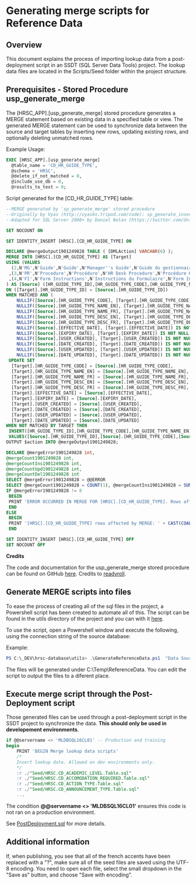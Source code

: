 # Generating merge scripts for Reference Data


## Overview
This document explains the process of importing lookup data from a post-deployment script in an SSDT (SQL Server Data Tools) project. The lookup data files are located in the Scripts/Seed folder within the project structure. 


## Prerequisites - Stored Procedure usp_generate_merge
The [HRSC_APP].[usp_generate_merge] stored procedure generates a MERGE statement based on existing data in a specified table or view. The generated MERGE statement can be used to synchronize data between the source and target tables by inserting new rows, updating existing rows, and optionally deleting unmatched rows.

Example Usage:
```SQL
EXEC [HRSC_APP].[usp_generate_merge]
  @table_name = 'CD_HR_GUIDE_TYPE',
  @schema = 'HRSC',
  @delete_if_not_matched = 0,
  @include_use_db = 0,
  @results_to_text = 0; 
```


Script generated for the [CD_HR_GUIDE_TYPE] table:

```SQL 
--MERGE generated by 'sp_generate_merge' stored procedure
--Originally by Vyas (http://vyaskn.tripod.com/code): sp_generate_inserts (build 22)
--Adapted for SQL Server 2008+ by Daniel Nolan (https://twitter.com/dnlnln)

SET NOCOUNT ON

SET IDENTITY_INSERT [HRSC].[CD_HR_GUIDE_TYPE] ON

DECLARE @mergeOutput1901249828 TABLE ( [DMLAction] VARCHAR(6) );
MERGE INTO [HRSC].[CD_HR_GUIDE_TYPE] AS [Target]
USING (VALUES
  (2,N'MG',N'Guide',N'Guide',N'Manager''s Guide',N'Guide du gestionnaire',NULL,NULL,N'Jan  9 2013  3:08PM','2013-01-09T15:08:59.977',NULL,NULL)
 ,(3,N'PR',N'Procedure',N'Procédure',N'HR Desk Procedure',N'Procédure HR',NULL,NULL,N'Jan  9 2013  3:10PM','2013-01-09T15:10:30.047',NULL,NULL)
 ,(4,N'FI',N'Form Instructions',N'Instructions du Formulaire',N'Form Instructions',N'Instructions du Formulaire',NULL,NULL,N'system','2021-02-05T07:35:50.540',NULL,NULL)
) AS [Source] ([HR_GUIDE_TYPE_ID],[HR_GUIDE_TYPE_CODE],[HR_GUIDE_TYPE_NAME_EN],[HR_GUIDE_TYPE_NAME_FR],[HR_GUIDE_TYPE_DESC_EN],[HR_GUIDE_TYPE_DESC_FR],[EFFECTIVE_DATE],[EXPIRY_DATE],[USER_CREATED],[DATE_CREATED],[USER_UPDATED],[DATE_UPDATED])
ON ([Target].[HR_GUIDE_TYPE_ID] = [Source].[HR_GUIDE_TYPE_ID])
WHEN MATCHED AND (
	NULLIF([Source].[HR_GUIDE_TYPE_CODE], [Target].[HR_GUIDE_TYPE_CODE]) IS NOT NULL OR NULLIF([Target].[HR_GUIDE_TYPE_CODE], [Source].[HR_GUIDE_TYPE_CODE]) IS NOT NULL OR 
	NULLIF([Source].[HR_GUIDE_TYPE_NAME_EN], [Target].[HR_GUIDE_TYPE_NAME_EN]) IS NOT NULL OR NULLIF([Target].[HR_GUIDE_TYPE_NAME_EN], [Source].[HR_GUIDE_TYPE_NAME_EN]) IS NOT NULL OR 
	NULLIF([Source].[HR_GUIDE_TYPE_NAME_FR], [Target].[HR_GUIDE_TYPE_NAME_FR]) IS NOT NULL OR NULLIF([Target].[HR_GUIDE_TYPE_NAME_FR], [Source].[HR_GUIDE_TYPE_NAME_FR]) IS NOT NULL OR 
	NULLIF([Source].[HR_GUIDE_TYPE_DESC_EN], [Target].[HR_GUIDE_TYPE_DESC_EN]) IS NOT NULL OR NULLIF([Target].[HR_GUIDE_TYPE_DESC_EN], [Source].[HR_GUIDE_TYPE_DESC_EN]) IS NOT NULL OR 
	NULLIF([Source].[HR_GUIDE_TYPE_DESC_FR], [Target].[HR_GUIDE_TYPE_DESC_FR]) IS NOT NULL OR NULLIF([Target].[HR_GUIDE_TYPE_DESC_FR], [Source].[HR_GUIDE_TYPE_DESC_FR]) IS NOT NULL OR 
	NULLIF([Source].[EFFECTIVE_DATE], [Target].[EFFECTIVE_DATE]) IS NOT NULL OR NULLIF([Target].[EFFECTIVE_DATE], [Source].[EFFECTIVE_DATE]) IS NOT NULL OR 
	NULLIF([Source].[EXPIRY_DATE], [Target].[EXPIRY_DATE]) IS NOT NULL OR NULLIF([Target].[EXPIRY_DATE], [Source].[EXPIRY_DATE]) IS NOT NULL OR 
	NULLIF([Source].[USER_CREATED], [Target].[USER_CREATED]) IS NOT NULL OR NULLIF([Target].[USER_CREATED], [Source].[USER_CREATED]) IS NOT NULL OR 
	NULLIF([Source].[DATE_CREATED], [Target].[DATE_CREATED]) IS NOT NULL OR NULLIF([Target].[DATE_CREATED], [Source].[DATE_CREATED]) IS NOT NULL OR 
	NULLIF([Source].[USER_UPDATED], [Target].[USER_UPDATED]) IS NOT NULL OR NULLIF([Target].[USER_UPDATED], [Source].[USER_UPDATED]) IS NOT NULL OR 
	NULLIF([Source].[DATE_UPDATED], [Target].[DATE_UPDATED]) IS NOT NULL OR NULLIF([Target].[DATE_UPDATED], [Source].[DATE_UPDATED]) IS NOT NULL) THEN
 UPDATE SET
  [Target].[HR_GUIDE_TYPE_CODE] = [Source].[HR_GUIDE_TYPE_CODE], 
  [Target].[HR_GUIDE_TYPE_NAME_EN] = [Source].[HR_GUIDE_TYPE_NAME_EN], 
  [Target].[HR_GUIDE_TYPE_NAME_FR] = [Source].[HR_GUIDE_TYPE_NAME_FR], 
  [Target].[HR_GUIDE_TYPE_DESC_EN] = [Source].[HR_GUIDE_TYPE_DESC_EN], 
  [Target].[HR_GUIDE_TYPE_DESC_FR] = [Source].[HR_GUIDE_TYPE_DESC_FR], 
  [Target].[EFFECTIVE_DATE] = [Source].[EFFECTIVE_DATE], 
  [Target].[EXPIRY_DATE] = [Source].[EXPIRY_DATE], 
  [Target].[USER_CREATED] = [Source].[USER_CREATED], 
  [Target].[DATE_CREATED] = [Source].[DATE_CREATED], 
  [Target].[USER_UPDATED] = [Source].[USER_UPDATED], 
  [Target].[DATE_UPDATED] = [Source].[DATE_UPDATED]
WHEN NOT MATCHED BY TARGET THEN
 INSERT([HR_GUIDE_TYPE_ID],[HR_GUIDE_TYPE_CODE],[HR_GUIDE_TYPE_NAME_EN],[HR_GUIDE_TYPE_NAME_FR],[HR_GUIDE_TYPE_DESC_EN],[HR_GUIDE_TYPE_DESC_FR],[EFFECTIVE_DATE],[EXPIRY_DATE],[USER_CREATED],[DATE_CREATED],[USER_UPDATED],[DATE_UPDATED])
 VALUES([Source].[HR_GUIDE_TYPE_ID],[Source].[HR_GUIDE_TYPE_CODE],[Source].[HR_GUIDE_TYPE_NAME_EN],[Source].[HR_GUIDE_TYPE_NAME_FR],[Source].[HR_GUIDE_TYPE_DESC_EN],[Source].[HR_GUIDE_TYPE_DESC_FR],[Source].[EFFECTIVE_DATE],[Source].[EXPIRY_DATE],[Source].[USER_CREATED],[Source].[DATE_CREATED],[Source].[USER_UPDATED],[Source].[DATE_UPDATED])
OUTPUT $action INTO @mergeOutput1901249828;

DECLARE @mergeError1901249828 int,
@mergeCount1901249828 int,
@mergeCountIns1901249828 int,
@mergeCountUpd1901249828 int,
@mergeCountDel1901249828 int
SELECT @mergeError1901249828 = @@ERROR
SELECT @mergeCount1901249828 = COUNT(1), @mergeCountIns1901249828 = SUM(IIF([DMLAction] = 'INSERT', 1, 0)), @mergeCountUpd1901249828 = SUM(IIF([DMLAction] = 'UPDATE', 1, 0)), @mergeCountDel1901249828 = SUM (IIF([DMLAction] = 'DELETE', 1, 0)) FROM @mergeOutput1901249828
IF @mergeError1901249828 != 0
 BEGIN
 PRINT 'ERROR OCCURRED IN MERGE FOR [HRSC].[CD_HR_GUIDE_TYPE]. Rows affected: ' + CAST(@mergeCount1901249828 AS VARCHAR(100)); -- SQL should always return zero rows affected
 END
ELSE
 BEGIN
 PRINT '[HRSC].[CD_HR_GUIDE_TYPE] rows affected by MERGE: ' + CAST(COALESCE(@mergeCount1901249828,0) AS VARCHAR(100)) + ' (Inserted: ' + CAST(COALESCE(@mergeCountIns1901249828,0) AS VARCHAR(100)) + '; Updated: ' + CAST(COALESCE(@mergeCountUpd1901249828,0) AS VARCHAR(100)) + '; Deleted: ' + CAST(COALESCE(@mergeCountDel1901249828,0) AS VARCHAR(100)) + ')' ;
 END

SET IDENTITY_INSERT [HRSC].[CD_HR_GUIDE_TYPE] OFF
SET NOCOUNT OFF
```

**Credits**

The code and documentation for the usp_generate_merge stored procedure can be found on GitHub [here](https://github.com/readyroll/generate-sql-merge/tree/master). Credits to [readyroll](https://github.com/readyroll).


## Generate MERGE scripts into files

To ease the process of creating all of the sql files in the project, a Powershell script has been created to automate all of this. The script can be found in the utils directory of the project and you can with it [here](../utils/GenerateReferenceData.ps1).

To use the script, open a Powershell window and execute the following, using the connection string of the source database:

Example:
```Powershell
PS C:\_DEV\hrsc-database\utils> .\GenerateReferenceData.ps1  "Data Source=localhost\SQLEXPRESS;Initial Catalog=HRSC;Integrated Security=true;"
```

The files will be generated under C:\Temp\ReferenceData. You can edit the script to output the files to a diferent place.

## Execute merge script through the Post-Deployment script

Those generated files can be used through a post-deployment script in the SSDT project to synchronize the data. **This should only be used in developement environments**.

```SQL
if @@servername <> 'MLDBSQL16CL01' -- Production and training
begin 
    PRINT 'BEGIN Merge lookup data scripts'
    /*
    Insert lookup data. Allowed on dev environments only.
    */
    :r ./"Seed/HRSC.CD_ACADEMIC_LEVEL.Table.sql"
    :r ./"Seed/HRSC.CD_ACCOMODATION_REQUIRED.Table.sql"
    :r ./"Seed/HRSC.CD_ACTION_TYPE.Table.sql"
    :r ./"Seed/HRSC.CD_ANNOUNCEMENT_TYPE.Table.sql"
    ...
```

The condition **@@servername <> 'MLDBSQL16CL01'** ensures this code is not ran on a production environment. 

See [PostDeployment.sql](../src/Scripts/PostDeployment.sql) for more details.


## Additional information

If, when publishing, you see that all of the french accents have been replaced with a "?", make sure all of the seed files are saved using the UTF-8 encoding. You need to open each file, select the small dropdown in the "Save as" button, and choose "Save with encoding".
